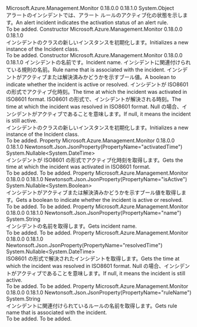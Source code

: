 <Type Name="Incident" FullName="Microsoft.Azure.Management.Monitor.Management.Models.Incident">
  <TypeSignature Language="C#" Value="public class Incident" />
  <TypeSignature Language="ILAsm" Value=".class public auto ansi beforefieldinit Incident extends System.Object" />
  <TypeSignature Language="DocId" Value="T:Microsoft.Azure.Management.Monitor.Management.Models.Incident" />
  <TypeSignature Language="VB.NET" Value="Public Class Incident" />
  <TypeSignature Language="F#" Value="type Incident = class" />
  <AssemblyInfo>
    <AssemblyName>Microsoft.Azure.Management.Monitor</AssemblyName>
    <AssemblyVersion>0.18.0.0</AssemblyVersion>
    <AssemblyVersion>0.18.1.0</AssemblyVersion>
  </AssemblyInfo>
  <Base>
    <BaseTypeName>System.Object</BaseTypeName>
  </Base>
  <Interfaces />
  <Docs>
    <summary>
            <span data-ttu-id="31c92-101">アラートのインシデントでは、アラート ルールのアクティブ化の状態を示します。</span><span class="sxs-lookup"><span data-stu-id="31c92-101">An alert incident indicates the activation status of an alert rule.</span></span>
            </summary>
    <remarks>To be added.</remarks>
  </Docs>
  <Members>
    <Member MemberName=".ctor">
      <MemberSignature Language="C#" Value="public Incident ();" />
      <MemberSignature Language="ILAsm" Value=".method public hidebysig specialname rtspecialname instance void .ctor() cil managed" />
      <MemberSignature Language="DocId" Value="M:Microsoft.Azure.Management.Monitor.Management.Models.Incident.#ctor" />
      <MemberSignature Language="VB.NET" Value="Public Sub New ()" />
      <MemberType>Constructor</MemberType>
      <AssemblyInfo>
        <AssemblyName>Microsoft.Azure.Management.Monitor</AssemblyName>
        <AssemblyVersion>0.18.0.0</AssemblyVersion>
        <AssemblyVersion>0.18.1.0</AssemblyVersion>
      </AssemblyInfo>
      <Parameters />
      <Docs>
        <summary>
            <span data-ttu-id="31c92-102">インシデントのクラスの新しいインスタンスを初期化します。</span><span class="sxs-lookup"><span data-stu-id="31c92-102">Initializes a new instance of the Incident class.</span></span>
            </summary>
        <remarks>To be added.</remarks>
      </Docs>
    </Member>
    <Member MemberName=".ctor">
      <MemberSignature Language="C#" Value="public Incident (string name = null, string ruleName = null, Nullable&lt;bool&gt; isActive = null, Nullable&lt;DateTime&gt; activatedTime = null, Nullable&lt;DateTime&gt; resolvedTime = null);" />
      <MemberSignature Language="ILAsm" Value=".method public hidebysig specialname rtspecialname instance void .ctor(string name, string ruleName, valuetype System.Nullable`1&lt;bool&gt; isActive, valuetype System.Nullable`1&lt;valuetype System.DateTime&gt; activatedTime, valuetype System.Nullable`1&lt;valuetype System.DateTime&gt; resolvedTime) cil managed" />
      <MemberSignature Language="DocId" Value="M:Microsoft.Azure.Management.Monitor.Management.Models.Incident.#ctor(System.String,System.String,System.Nullable{System.Boolean},System.Nullable{System.DateTime},System.Nullable{System.DateTime})" />
      <MemberSignature Language="VB.NET" Value="Public Sub New (Optional name As String = null, Optional ruleName As String = null, Optional isActive As Nullable(Of Boolean) = null, Optional activatedTime As Nullable(Of DateTime) = null, Optional resolvedTime As Nullable(Of DateTime) = null)" />
      <MemberSignature Language="F#" Value="new Microsoft.Azure.Management.Monitor.Management.Models.Incident : string * string * Nullable&lt;bool&gt; * Nullable&lt;DateTime&gt; * Nullable&lt;DateTime&gt; -&gt; Microsoft.Azure.Management.Monitor.Management.Models.Incident" Usage="new Microsoft.Azure.Management.Monitor.Management.Models.Incident (name, ruleName, isActive, activatedTime, resolvedTime)" />
      <MemberType>Constructor</MemberType>
      <AssemblyInfo>
        <AssemblyName>Microsoft.Azure.Management.Monitor</AssemblyName>
        <AssemblyVersion>0.18.0.0</AssemblyVersion>
        <AssemblyVersion>0.18.1.0</AssemblyVersion>
      </AssemblyInfo>
      <Parameters>
        <Parameter Name="name" Type="System.String" />
        <Parameter Name="ruleName" Type="System.String" />
        <Parameter Name="isActive" Type="System.Nullable&lt;System.Boolean&gt;" />
        <Parameter Name="activatedTime" Type="System.Nullable&lt;System.DateTime&gt;" />
        <Parameter Name="resolvedTime" Type="System.Nullable&lt;System.DateTime&gt;" />
      </Parameters>
      <Docs>
        <param name="name"><span data-ttu-id="31c92-103">インシデントの名前です。</span><span class="sxs-lookup"><span data-stu-id="31c92-103">Incident name.</span></span></param>
        <param name="ruleName"><span data-ttu-id="31c92-104">インシデントに関連付けられている規則の名前。</span><span class="sxs-lookup"><span data-stu-id="31c92-104">Rule name that is associated with the incident.</span></span></param>
        <param name="isActive"><span data-ttu-id="31c92-105">インシデントがアクティブまたは解決済みかどうかを示すブール値。</span><span class="sxs-lookup"><span data-stu-id="31c92-105">A boolean to indicate whether the incident is active or resolved.</span></span></param>
        <param name="activatedTime"><span data-ttu-id="31c92-106">インシデントが ISO8601 の形式でアクティブ化時刻。</span><span class="sxs-lookup"><span data-stu-id="31c92-106">The time at which the incident was activated in ISO8601 format.</span></span></param>
        <param name="resolvedTime"><span data-ttu-id="31c92-107">ISO8601 の形式で、インシデントが解決される時刻。</span><span class="sxs-lookup"><span data-stu-id="31c92-107">The time at which the incident was resolved in ISO8601 format.</span></span> <span data-ttu-id="31c92-108">Null の場合、インシデントがアクティブであることを意味します。</span><span class="sxs-lookup"><span data-stu-id="31c92-108">If null, it means the incident is still active.</span></span></param>
        <summary>
            <span data-ttu-id="31c92-109">インシデントのクラスの新しいインスタンスを初期化します。</span><span class="sxs-lookup"><span data-stu-id="31c92-109">Initializes a new instance of the Incident class.</span></span>
            </summary>
        <remarks>To be added.</remarks>
      </Docs>
    </Member>
    <Member MemberName="ActivatedTime">
      <MemberSignature Language="C#" Value="public Nullable&lt;DateTime&gt; ActivatedTime { get; }" />
      <MemberSignature Language="ILAsm" Value=".property instance valuetype System.Nullable`1&lt;valuetype System.DateTime&gt; ActivatedTime" />
      <MemberSignature Language="DocId" Value="P:Microsoft.Azure.Management.Monitor.Management.Models.Incident.ActivatedTime" />
      <MemberSignature Language="VB.NET" Value="Public ReadOnly Property ActivatedTime As Nullable(Of DateTime)" />
      <MemberSignature Language="F#" Value="member this.ActivatedTime : Nullable&lt;DateTime&gt;" Usage="Microsoft.Azure.Management.Monitor.Management.Models.Incident.ActivatedTime" />
      <MemberType>Property</MemberType>
      <AssemblyInfo>
        <AssemblyName>Microsoft.Azure.Management.Monitor</AssemblyName>
        <AssemblyVersion>0.18.0.0</AssemblyVersion>
        <AssemblyVersion>0.18.1.0</AssemblyVersion>
      </AssemblyInfo>
      <Attributes>
        <Attribute>
          <AttributeName>Newtonsoft.Json.JsonProperty(PropertyName="activatedTime")</AttributeName>
        </Attribute>
      </Attributes>
      <ReturnValue>
        <ReturnType>System.Nullable&lt;System.DateTime&gt;</ReturnType>
      </ReturnValue>
      <Docs>
        <summary>
            <span data-ttu-id="31c92-110">インシデントが ISO8601 の形式でアクティブ化時刻を取得します。</span><span class="sxs-lookup"><span data-stu-id="31c92-110">Gets the time at which the incident was activated in ISO8601 format.</span></span>
            </summary>
        <value>To be added.</value>
        <remarks>To be added.</remarks>
      </Docs>
    </Member>
    <Member MemberName="IsActive">
      <MemberSignature Language="C#" Value="public Nullable&lt;bool&gt; IsActive { get; }" />
      <MemberSignature Language="ILAsm" Value=".property instance valuetype System.Nullable`1&lt;bool&gt; IsActive" />
      <MemberSignature Language="DocId" Value="P:Microsoft.Azure.Management.Monitor.Management.Models.Incident.IsActive" />
      <MemberSignature Language="VB.NET" Value="Public ReadOnly Property IsActive As Nullable(Of Boolean)" />
      <MemberSignature Language="F#" Value="member this.IsActive : Nullable&lt;bool&gt;" Usage="Microsoft.Azure.Management.Monitor.Management.Models.Incident.IsActive" />
      <MemberType>Property</MemberType>
      <AssemblyInfo>
        <AssemblyName>Microsoft.Azure.Management.Monitor</AssemblyName>
        <AssemblyVersion>0.18.0.0</AssemblyVersion>
        <AssemblyVersion>0.18.1.0</AssemblyVersion>
      </AssemblyInfo>
      <Attributes>
        <Attribute>
          <AttributeName>Newtonsoft.Json.JsonProperty(PropertyName="isActive")</AttributeName>
        </Attribute>
      </Attributes>
      <ReturnValue>
        <ReturnType>System.Nullable&lt;System.Boolean&gt;</ReturnType>
      </ReturnValue>
      <Docs>
        <summary>
            <span data-ttu-id="31c92-111">インシデントがアクティブまたは解決済みかどうかを示すブール値を取得します。</span><span class="sxs-lookup"><span data-stu-id="31c92-111">Gets a boolean to indicate whether the incident is active or resolved.</span></span>
            </summary>
        <value>To be added.</value>
        <remarks>To be added.</remarks>
      </Docs>
    </Member>
    <Member MemberName="Name">
      <MemberSignature Language="C#" Value="public string Name { get; }" />
      <MemberSignature Language="ILAsm" Value=".property instance string Name" />
      <MemberSignature Language="DocId" Value="P:Microsoft.Azure.Management.Monitor.Management.Models.Incident.Name" />
      <MemberSignature Language="VB.NET" Value="Public ReadOnly Property Name As String" />
      <MemberSignature Language="F#" Value="member this.Name : string" Usage="Microsoft.Azure.Management.Monitor.Management.Models.Incident.Name" />
      <MemberType>Property</MemberType>
      <AssemblyInfo>
        <AssemblyName>Microsoft.Azure.Management.Monitor</AssemblyName>
        <AssemblyVersion>0.18.0.0</AssemblyVersion>
        <AssemblyVersion>0.18.1.0</AssemblyVersion>
      </AssemblyInfo>
      <Attributes>
        <Attribute>
          <AttributeName>Newtonsoft.Json.JsonProperty(PropertyName="name")</AttributeName>
        </Attribute>
      </Attributes>
      <ReturnValue>
        <ReturnType>System.String</ReturnType>
      </ReturnValue>
      <Docs>
        <summary>
            <span data-ttu-id="31c92-112">インシデントの名前を取得します。</span><span class="sxs-lookup"><span data-stu-id="31c92-112">Gets incident name.</span></span>
            </summary>
        <value>To be added.</value>
        <remarks>To be added.</remarks>
      </Docs>
    </Member>
    <Member MemberName="ResolvedTime">
      <MemberSignature Language="C#" Value="public Nullable&lt;DateTime&gt; ResolvedTime { get; }" />
      <MemberSignature Language="ILAsm" Value=".property instance valuetype System.Nullable`1&lt;valuetype System.DateTime&gt; ResolvedTime" />
      <MemberSignature Language="DocId" Value="P:Microsoft.Azure.Management.Monitor.Management.Models.Incident.ResolvedTime" />
      <MemberSignature Language="VB.NET" Value="Public ReadOnly Property ResolvedTime As Nullable(Of DateTime)" />
      <MemberSignature Language="F#" Value="member this.ResolvedTime : Nullable&lt;DateTime&gt;" Usage="Microsoft.Azure.Management.Monitor.Management.Models.Incident.ResolvedTime" />
      <MemberType>Property</MemberType>
      <AssemblyInfo>
        <AssemblyName>Microsoft.Azure.Management.Monitor</AssemblyName>
        <AssemblyVersion>0.18.0.0</AssemblyVersion>
        <AssemblyVersion>0.18.1.0</AssemblyVersion>
      </AssemblyInfo>
      <Attributes>
        <Attribute>
          <AttributeName>Newtonsoft.Json.JsonProperty(PropertyName="resolvedTime")</AttributeName>
        </Attribute>
      </Attributes>
      <ReturnValue>
        <ReturnType>System.Nullable&lt;System.DateTime&gt;</ReturnType>
      </ReturnValue>
      <Docs>
        <summary>
            <span data-ttu-id="31c92-113">ISO8601 の形式で解決されたインシデントを取得します。</span><span class="sxs-lookup"><span data-stu-id="31c92-113">Gets the time at which the incident was resolved in ISO8601 format.</span></span>
            <span data-ttu-id="31c92-114">Null の場合、インシデントがアクティブであることを意味します。</span><span class="sxs-lookup"><span data-stu-id="31c92-114">If null, it means the incident is still active.</span></span>
            </summary>
        <value>To be added.</value>
        <remarks>To be added.</remarks>
      </Docs>
    </Member>
    <Member MemberName="RuleName">
      <MemberSignature Language="C#" Value="public string RuleName { get; }" />
      <MemberSignature Language="ILAsm" Value=".property instance string RuleName" />
      <MemberSignature Language="DocId" Value="P:Microsoft.Azure.Management.Monitor.Management.Models.Incident.RuleName" />
      <MemberSignature Language="VB.NET" Value="Public ReadOnly Property RuleName As String" />
      <MemberSignature Language="F#" Value="member this.RuleName : string" Usage="Microsoft.Azure.Management.Monitor.Management.Models.Incident.RuleName" />
      <MemberType>Property</MemberType>
      <AssemblyInfo>
        <AssemblyName>Microsoft.Azure.Management.Monitor</AssemblyName>
        <AssemblyVersion>0.18.0.0</AssemblyVersion>
        <AssemblyVersion>0.18.1.0</AssemblyVersion>
      </AssemblyInfo>
      <Attributes>
        <Attribute>
          <AttributeName>Newtonsoft.Json.JsonProperty(PropertyName="ruleName")</AttributeName>
        </Attribute>
      </Attributes>
      <ReturnValue>
        <ReturnType>System.String</ReturnType>
      </ReturnValue>
      <Docs>
        <summary>
            <span data-ttu-id="31c92-115">インシデントに関連付けられているルールの名前を取得します。</span><span class="sxs-lookup"><span data-stu-id="31c92-115">Gets rule name that is associated with the incident.</span></span>
            </summary>
        <value>To be added.</value>
        <remarks>To be added.</remarks>
      </Docs>
    </Member>
  </Members>
</Type>